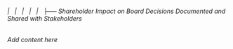 ###### |   |   |   |   |   ├── Shareholder Impact on Board Decisions Documented and Shared with Stakeholders

*Add content here*
